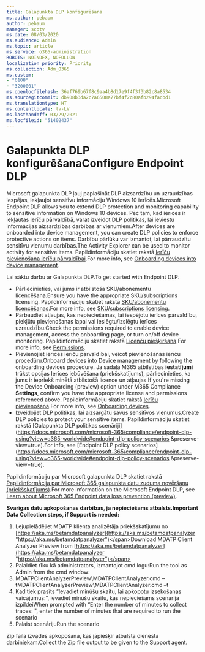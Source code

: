 ```yaml
---
title: Galapunkta DLP konfigurēšana
ms.author: pebaum
author: pebaum
manager: scotv
ms.date: 08/03/2020
ms.audience: Admin
ms.topic: article
ms.service: o365-administration
ROBOTS: NOINDEX, NOFOLLOW
localization_priority: Priority
ms.collection: Adm_O365
ms.custom:
- "6108"
- "3200001"
ms.openlocfilehash: 36af769b67f8c9aa4b8d17e9f4f3f3b82c8a8534
ms.sourcegitcommit: db908b3da2c7a6508a77bf4f2c80afb294fadbd1
ms.translationtype: HT
ms.contentlocale: lv-LV
ms.lasthandoff: 03/29/2021
ms.locfileid: "51402437"
---
```

# <a name="configure-endpoint-dlp"></a><span data-ttu-id="0222f-102">Galapunkta DLP konfigurēšana</span><span class="sxs-lookup"><span data-stu-id="0222f-102">Configure Endpoint DLP</span></span>

<span data-ttu-id="0222f-103">Microsoft galapunkta DLP ļauj paplašināt DLP aizsardzību un uzraudzības iespējas, iekļaujot sensitīvu informāciju Windows 10 ierīcēs.</span><span class="sxs-lookup"><span data-stu-id="0222f-103">Microsoft Endpoint DLP allows you to extend DLP protection and monitoring capability to sensitive information on Windows 10 devices.</span></span> <span data-ttu-id="0222f-104">Pēc tam, kad ierīces ir iekļautas ierīču pārvaldībā, varat izveidot DLP politikas, lai ieviestu informācijas aizsardzības darbības ar vienumiem.</span><span class="sxs-lookup"><span data-stu-id="0222f-104">After devices are onboarded into device management, you can create DLP policies to enforce protective actions on items.</span></span> <span data-ttu-id="0222f-105">Darbību pārlūku var izmantot, lai pārraudzītu sensitīvu vienumu darbības.</span><span class="sxs-lookup"><span data-stu-id="0222f-105">The Activity Explorer can be used to monitor activity for sensitive items.</span></span> <span data-ttu-id="0222f-106">Papildinformāciju skatiet rakstā [Ierīču pievienošana ierīču pārvaldībai](https://docs.microsoft.com/microsoft-365/compliance/endpoint-dlp-getting-started#onboarding-devices-into-device-management).</span><span class="sxs-lookup"><span data-stu-id="0222f-106">For more info, see [Onboarding devices into device management](https://docs.microsoft.com/microsoft-365/compliance/endpoint-dlp-getting-started#onboarding-devices-into-device-management).</span></span>  

<span data-ttu-id="0222f-107">Lai sāktu darbu ar Galapunkta DLP.</span><span class="sxs-lookup"><span data-stu-id="0222f-107">To get started with Endpoint DLP:</span></span>

- <span data-ttu-id="0222f-108">Pārliecinieties, vai jums ir atbilstoša SKU/abonementu licencēšana.</span><span class="sxs-lookup"><span data-stu-id="0222f-108">Ensure you have the appropriate SKU/subscriptions licensing.</span></span> <span data-ttu-id="0222f-109">Papildinformāciju skatiet rakstā [SKU/abonementu licencēšanas](https://docs.microsoft.com/microsoft-365/compliance/endpoint-dlp-getting-started#skusubscriptions-licensing).</span><span class="sxs-lookup"><span data-stu-id="0222f-109">For more info, see [SKU/subscriptions licensing](https://docs.microsoft.com/microsoft-365/compliance/endpoint-dlp-getting-started#skusubscriptions-licensing).</span></span>
- <span data-ttu-id="0222f-110">Pārbaudiet atļaujas, kas nepieciešamas, lai iespējotu ierīces pārvaldību, piekļūtu pievienošanas lapai vai ieslēgtu/izslēgtu ierīces uzraudzību.</span><span class="sxs-lookup"><span data-stu-id="0222f-110">Check the permissions required to enable device management, access the onboarding page, or turn on/off device monitoring.</span></span> <span data-ttu-id="0222f-111">Papildinformāciju skatiet rakstā [Licenču piešķiršana](https://docs.microsoft.com/microsoft-365/compliance/endpoint-dlp-getting-started#permissions).</span><span class="sxs-lookup"><span data-stu-id="0222f-111">For more info, see [Permissions](https://docs.microsoft.com/microsoft-365/compliance/endpoint-dlp-getting-started#permissions).</span></span>
- <span data-ttu-id="0222f-112">Pievienojiet ierīces ierīču pārvaldībai, veicot pievienošanas ierīču procedūru.</span><span class="sxs-lookup"><span data-stu-id="0222f-112">Onboard devices into Device management by following the onboarding devices procedure.</span></span> <span data-ttu-id="0222f-113">Ja sadaļā M365 atbilstības **iestatījumi** trūkst opcijas Ierīces iebūvēšana (priekšskatījums), pārliecinieties, ka jums ir iepriekš minētā atbilstošā licence un atļaujas.</span><span class="sxs-lookup"><span data-stu-id="0222f-113">If you're missing the Device Onboarding (preview) option under M365 Compliance  **Settings**, confirm you have the appropriate license and permissions referenced above.</span></span> <span data-ttu-id="0222f-114">Papildinformāciju skatiet rakstā [Ierīču pievienošana](https://docs.microsoft.com/microsoft-365/compliance/endpoint-dlp-getting-started#onboarding-devices).</span><span class="sxs-lookup"><span data-stu-id="0222f-114">For more info, see [Onboarding devices](https://docs.microsoft.com/microsoft-365/compliance/endpoint-dlp-getting-started#onboarding-devices).</span></span> 
- <span data-ttu-id="0222f-115">Izveidojiet DLP politikas, lai aizsargātu savus sensitīvos vienumus.</span><span class="sxs-lookup"><span data-stu-id="0222f-115">Create DLP policies to protect your sensitive items.</span></span> <span data-ttu-id="0222f-116">Papildinformāciju skatiet rakstā [Galapunkta DLP politikas scenāriji](https://docs.microsoft.com/microsoft-365/compliance/endpoint-dlp-using?view=o365-worldwide#endpoint-dlp-policy-scenarios &preserve-view=true).</span><span class="sxs-lookup"><span data-stu-id="0222f-116">For info, see [Endpoint DLP policy scenarios](https://docs.microsoft.com/microsoft-365/compliance/endpoint-dlp-using?view=o365-worldwide#endpoint-dlp-policy-scenarios &preserve-view=true).</span></span>

<span data-ttu-id="0222f-117">Papildinformāciju par Microsoft galapunkta DLP skatiet rakstā [Papildinformācija par Microsoft 365 galapunkta datu zuduma novēršanu (priekšskatījums)](https://docs.microsoft.com/microsoft-365/compliance/endpoint-dlp-learn-about).</span><span class="sxs-lookup"><span data-stu-id="0222f-117">For more information on the Microsoft Endpoint DLP, see [Learn about Microsoft 365 Endpoint data loss prevention (preview)](https://docs.microsoft.com/microsoft-365/compliance/endpoint-dlp-learn-about).</span></span>

<span data-ttu-id="0222f-118">**Svarīgas datu apkopošanas darbības, ja nepieciešams atbalsts.**</span><span class="sxs-lookup"><span data-stu-id="0222f-118">**Important Data Collection steps, if Support is needed:**</span></span>

1. <span data-ttu-id="0222f-119">Lejupielādējiet MDATP klienta analizētāja priekšskatījumu no [https://aka.ms/betamdatpanalyzer](https://aka.ms/betamdatpanalyzer "https://aka.ms/betamdatpanalyzer")</span><span class="sxs-lookup"><span data-stu-id="0222f-119">Download MDATP Client Analyzer Preview from [https://aka.ms/betamdatpanalyzer](https://aka.ms/betamdatpanalyzer "https://aka.ms/betamdatpanalyzer")</span></span>
2. <span data-ttu-id="0222f-120">Palaidiet rīku kā administrators, izmantojot cmd logu:</span><span class="sxs-lookup"><span data-stu-id="0222f-120">Run the tool as Admin from the cmd window:</span></span>
3. <span data-ttu-id="0222f-121">MDATPClientAnalyzerPreview\MDATPClientAnalyzer.cmd –t</span><span class="sxs-lookup"><span data-stu-id="0222f-121">MDATPClientAnalyzerPreview\MDATPClientAnalyzer.cmd –t</span></span>
4. <span data-ttu-id="0222f-122">Kad tiek prasīts “Ievadiet minūšu skaitu, lai apkopotu izsekošanas vaicājumus:”, ievadiet minūšu skaitu, kas nepieciešams scenārija izpildei</span><span class="sxs-lookup"><span data-stu-id="0222f-122">When prompted with “Enter the number of minutes to collect traces: ", enter the number of minutes that are required to run the scenario</span></span>
5. <span data-ttu-id="0222f-123">Palaist scenāriju</span><span class="sxs-lookup"><span data-stu-id="0222f-123">Run the scenario</span></span>

<span data-ttu-id="0222f-124">Zip faila izvades apkopošana, kas jāpiešķir atbalsta dienesta darbiniekam.</span><span class="sxs-lookup"><span data-stu-id="0222f-124">Collect the Zip file output to be given to the Support agent.</span></span>
